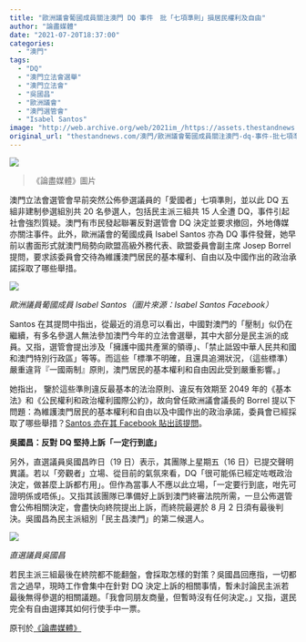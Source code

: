 ```yaml
---
title: "歐洲議會葡國成員關注澳門 DQ 事件　批「七項準則」損居民權利及自由"
author: "論盡媒體"
date: "2021-07-20T18:37:00"
categories:
  - "澳門"
tags:
  - "DQ"
  - "澳門立法會選舉"
  - "澳門立法會"
  - "吳國昌"
  - "歐洲議會"
  - "澳門選管會"
  - "Isabel Santos"
image: "http://web.archive.org/web/2021im_/https://assets.thestandnews.com/media/photos/210719_0719_1321.png"
original_url: "thestandnews.com/澳門/歐洲議會葡國成員關注澳門-dq-事件-批七項準則損居民權利及自由"
---
```

![](http://web.archive.org/web/2021im_/https://assets.thestandnews.com/media/photos/210719_0719_1321.png)
> 《論盡媒體》圖片

澳門立法會選管會早前突然公佈參選議員的「愛國者」七項準則，並以此 DQ 五組非建制參選組別共 20 名參選人，包括民主派三組共 15 人全遭 DQ，事件引起社會強烈質疑。澳門有市民發起聯署反對選管會 DQ 決定並要求撤回，外地傳媒亦關注事件。此外，歐洲議會的葡國成員 Isabel Santos 亦為 DQ 事件發聲，她早前以書面形式就澳門局勢向歐盟高級外務代表、歐盟委員會副主席 Josep Borrel 提問，要求該委員會交待為維護澳門居民的基本權利、自由以及中國作出的政治承諾採取了哪些舉措。

_![](http://web.archive.org/web/2021im_/https://aamacau.com/files/uploads/2021/07/aamacau-photo-210719_0719_1321-1080x719.jpeg)_

_歐洲議員葡國成員 Isabel Santos（圖片來源：Isabel Santos Facebook）_

Santos 在其提問中指出，從最近的消息可以看出，中國對澳門的「壓制」似仍在繼續，有多名參選人無法參加澳門今年的立法會選舉，其中大部分是民主派的成員。又指，選管會提出涉及「擁護中國共產黨的領導」、「禁止詆毀中華人民共和國和澳門特別行政區」等等。而這些「標準不明確，且還具追溯狀況，（這些標準）嚴重違背『一國兩制』原則，澳門居民的基本權利和自由因此受到嚴重影響。」

她指出， 鑒於這些準則違反最基本的法治原則、違反有效期至 2049 年的《基本法》和《公民權利和政治權利國際公約》，故向曾任歐洲議會議長的 Borrel 提以下問題：為維護澳門居民的基本權利和自由以及中國作出的政治承諾，委員會已經採取了哪些舉措？[Santos 亦在其 Facebook 貼出該提問](http://web.archive.org/web/20211229132829/https://www.facebook.com/isabelsantosMEP/posts/1605482632978547)。

**吳國昌：反對** **DQ 堅持上訴「一定行到底」**

另外，直選議員吳國昌昨日（19 日）表示，其團隊上星期五（16 日）已提交聲明異議。若以「旁觀者」立場、從目前的氣氛來看，DQ「很可能係已經定咗嘅政治決定，做甚麼上訴都冇用」。但作為當事人不應以此立場，「一定要行到底，咁先可證明係或唔係」。又指其該團隊已準備好上訴到澳門終審法院所需，一旦公佈選管會公佈相關決定，會盡快向終院提出上訴，而終院最遲於 8 月 2 日須有最後判決。吳國昌為民主派組別「民主昌澳門」的第二候選人。

_![](http://web.archive.org/web/2021im_/https://aamacau.com/files/uploads/2021/07/aamacau-photo-210719_0719_1320-1080x720.jpg)_

_直選議員吳國昌_

若民主派三組最後在終院都不能翻盤，會採取怎樣的對策？吳國昌回應指，一切都言之過早，現時工作會集中在針對 DQ 決定上訴的相關事情，暫未討論民主派若最後無得參選的相關議題。「我會同朋友商量，但暫時沒有任何決定。」又指，選民完全有自由選擇其如何行使手中一票。

原刊於[《論盡媒體》](http://web.archive.org/web/20211229132829/https://aamacau.com/2021/07/20/%E6%AD%90%E6%B4%B2%E8%AD%B0%E6%9C%83%E8%91%A1%E5%9C%8B%E6%88%90%E5%93%A1%E9%97%9C%E6%B3%A8%E6%BE%B3%E9%96%80dq%E4%BA%8B%E4%BB%B6-%E6%89%B9%E3%80%8C7%E9%A0%85%E6%BA%96%E5%89%87%E3%80%8D%E6%90%8D/)